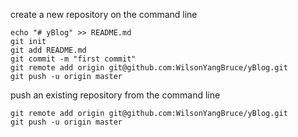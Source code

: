 create a new repository on the command line
```
echo "# yBlog" >> README.md
git init
git add README.md
git commit -m "first commit"
git remote add origin git@github.com:WilsonYangBruce/yBlog.git
git push -u origin master
```
push an existing repository from the command line
```
git remote add origin git@github.com:WilsonYangBruce/yBlog.git
git push -u origin master
```